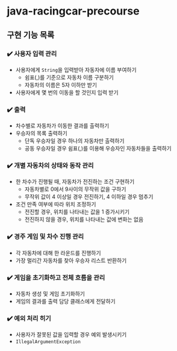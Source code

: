 # java-racingcar-precourse
## 구현 기능 목록
### ✔️ 사용자 입력 관리
- 사용자에게 `String`을 입력받아 자동자에 이름 부여하기
    - 쉼표(,)를 기준으로 자동차 이름 구분하기
    - 자동차의 이름은 5자 이하만 받기
- 사용자에게 몇 번의 이동을 할 것인지 입력 받기

### ✔️ 출력
- 차수별로 자동차가 이동한 결과를 출력하기
- 우승자의 목록 출력하기
    - 단독 우승자일 경우 하나의 자동차만 출력하기
    - 공동 우승자일 경우 쉼표(,)를 이용해 우승자인 자동차들을 출력하기
 
### ✔️ 개별 자동차의 상태와 동작 관리
- 한 차수가 진행될 때, 자동차가 전진하는 조건 구현하기
    - 자동차별로 0에서 9사이의 무작위 값을 구하기
    - 무작위 값이 4 이상일 경우 전진하기, 4 이하일 경우 멈추기
- 조건 만족 여부에 따라 위치 조정하기
    - 전진할 경우, 위치를 나타내는 값을 1 증가시키기
    - 전진하지 않을 경우, 위치를 나타내는 값에 변화는 없음
 
### ✔️ 경주 게임 및 차수 진행 관리
- 각 자동차에 대해 한 라운드를 진행하기
- 가장 멀리간 자동차를 찾아 우승자 리스트 반환하기

### ✔️ 게임을 초기화하고 전체 흐름을 관리
- 자동차 생성 및 게임 초기화하기
- 게임의 결과를 출력 담당 클래스에게 전달하기

### ✔️ 예외 처리 히기
- 사용자가 잘못된 값을 입력할 경우 예외 발생시키기
- ```IllegalArgumentException```
